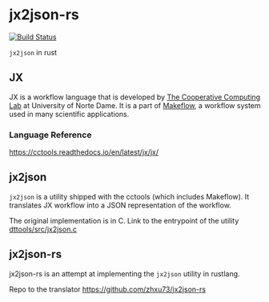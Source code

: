 # jx2json-rs
[![Build Status](https://travis-ci.com/zhxu73/jx2json-rs.svg?token=tkdr7Uxjegk2FwKqbMny&branch=main)](https://travis-ci.com/zhxu73/jx2json-rs)

`jx2json` in rust

## JX
JX is a workflow language that is developed by [The Cooperative Computing Lab](https://ccl.cse.nd.edu/) at University of Norte Dame.
It is a part of [Makeflow](https://ccl.cse.nd.edu/software/makeflow/), a workflow system used in many scientific applications.

### Language Reference
https://cctools.readthedocs.io/en/latest/jx/jx/

## jx2json
`jx2json` is a utility shipped with the cctools (which includes Makeflow). It translates JX workflow into a JSON representation of the workflow.

The original implementation is in C. Link to the entrypoint of the utility [dttools/src/jx2json.c](https://github.com/cooperative-computing-lab/cctools/blob/master/dttools/src/jx2json.c)

## jx2json-rs
jx2json-rs is an attempt at implementing the `jx2json` utility in rustlang.

Repo to the translator https://github.com/zhxu73/jx2json-rs
